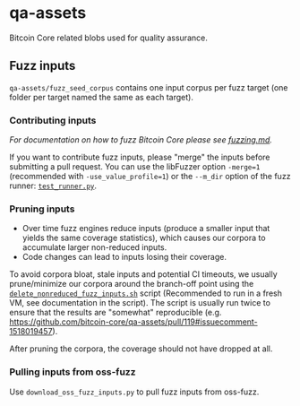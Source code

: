 # qa-assets

Bitcoin Core related blobs used for quality assurance.

## Fuzz inputs

`qa-assets/fuzz_seed_corpus` contains one input corpus per fuzz target (one
folder per target named the same as each target).

### Contributing inputs

*For documentation on how to fuzz Bitcoin Core please see
[fuzzing.md](https://github.com/bitcoin/bitcoin/blob/master/doc/fuzzing.md).*

If you want to contribute fuzz inputs, please "merge" the inputs before
submitting a pull request. You can use the libFuzzer option `-merge=1`
(recommended with `-use_value_profile=1`) or the `--m_dir` option of the fuzz
runner:
[`test_runner.py`](https://github.com/bitcoin/bitcoin/blob/master/test/fuzz/test_runner.py).

### Pruning inputs 

* Over time fuzz engines reduce inputs (produce a smaller input that yields the
  same coverage statistics), which causes our corpora to accumulate larger
  non-reduced inputs. 
* Code changes can lead to inputs losing their coverage.

To avoid corpora bloat, stale inputs and potential CI timeouts, we usually
prune/minimize our corpora around the branch-off point using the
[`delete_nonreduced_fuzz_inputs.sh`](https://raw.githubusercontent.com/bitcoin-core/bitcoin-maintainer-tools/main/delete_nonreduced_fuzz_inputs.sh)
script (Recommended to run in a fresh VM, see documentation in the script). The
script is usually run twice to ensure that the results are "somewhat"
reproducible (e.g.
https://github.com/bitcoin-core/qa-assets/pull/119#issuecomment-1518019457).

After pruning the corpora, the coverage should not have dropped at all.

### Pulling inputs from oss-fuzz

Use `download_oss_fuzz_inputs.py` to pull fuzz inputs from oss-fuzz.
